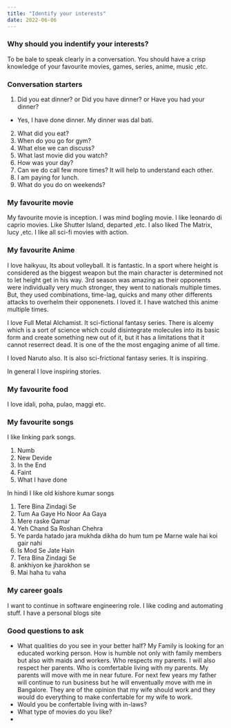 ```yaml
---
title: "Identify your interests"
date: 2022-06-06
---
```


### Why should you indentify your interests?
To be bale to speak clearly in a conversation. You should have a crisp knowledge of your favourite movies, games, series, anime, music ,etc.

### Conversation starters
1. Did you eat dinner? or Did you have dinner? or Have you had your dinner?
  - Yes, I have done dinner. My dinner was dal bati.
2. What did you eat?
3. When do you go for gym?
4. What else we can discuss?
5. What last movie did you watch?
6. How was your day?
7. Can we do call few more times? It will help to understand each other. 
8. I am paying for lunch.
9. What do you do on weekends?

### My favourite movie
My favourite movie is inception. I was mind bogling movie. I like leonardo di caprio movies. Like Shutter Island, departed ,etc.
I also liked The Matrix, lucy ,etc. I like all sci-fi movies with action.

### My favourite Anime
I love haikyuu, Its about volleyball. It is fantastic. In a sport where height is considered as the biggest weapon but the main character is determined not to let height get in his way. 3rd season was amazing as their opponents were individually very much stronger, they went to nationals multiple times. But, they used combinations, time-lag, quicks and many other differents attacks to overhelm their opponenets. I loved it. I have watched this anime multiple times. <br>

I love Full Metal Alchamist. It sci-fictional fantasy series. There is alcemy which is a sort of science which could disintegrate molecules into its basic form and create something new out of it, but it has a limitations that it cannot reserrect dead. It is one of the the most engaging anime of all time. 

I loved Naruto also. It is also sci-frictional fantasy series. It is inspiring.

In general I love inspiring stories.

### My favourite food
I love idali, poha, pulao, maggi etc.

### My favourite songs
I like linking park songs.
1. Numb
2. New Devide
3. In the End
4. Faint
5. What I have done

In hindi I like old kishore kumar songs
1. Tere Bina Zindagi Se
2. Tum Aa Gaye Ho Noor Aa Gaya
3. Mere raske Qamar
4. Yeh Chand Sa Roshan Chehra
5. Ye parda hatado jara mukhda dikha do hum tum pe Marne wale hai koi gair nahi
6. Is Mod Se Jate Hain
7. Tera Bina Zindagi Se
8. ankhiyon ke jharokhon se
9. Mai haha tu vaha 

### My career goals
I want to continue in software engineering role. I like coding and automating stuff. I have a personal blogs site

### Good questions to ask
- What qualities do you see in your better half?
  My Family is looking for an educated working person. How is humble not only with family members but also with maids and workers. Who respects my parents. I will also respect her parents. Who is comfertable living with my parents. My parents will move with me in near future. For next few years my father will continue to run business but he will enventually move with me in Bangalore. They are of the opinion that my wife should work and they would do everything to make confertable for my wife to work.
- Would you be confertable living with in-laws?
- What type of movies do you like?
- 
